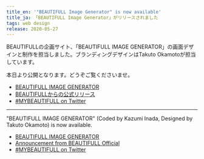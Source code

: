 ```yaml
---
title_en: '"BEAUTIFULL Image Generator" is now available'
title_ja: 「BEAUTIFULL Image Generator」がリリースされました
tags: web design
release: 2020-05-27
---
```


BEAUTIFULLの企画サイト、「BEAUTIFULL IMAGE GENERATOR」の画面デザインと制作を担当しました。ブランディングデザインはTakuto Okamotoが担当しています。

本日より公開となります。どうぞご覧くださいませ。

* [BEAUTIFULL IMAGE GENERATOR](https://beautifull-image-generator.web.app/)
* [BEAUTIFULLからの公式リリース](https://twitter.com/BEAUTIFULL_JPN/status/1265995646814744581)
* [#MYBEAUTIFULL on Twitter](https://twitter.com/hashtag/MYBEAUTIFULL)

---

"BEAUTIFULL IMAGE GENERATOR" (Coded by Kazumi Inada, Designed by Takuto Okamoto) is now available.

* [BEAUTIFULL IMAGE GENERATOR](https://beautifull-image-generator.web.app/)
* [Announcement from BEAUTIFULL Official](https://twitter.com/BEAUTIFULL_JPN/status/1265995646814744581)
* [#MYBEAUTIFULL on Twitter](https://twitter.com/hashtag/MYBEAUTIFULL)
